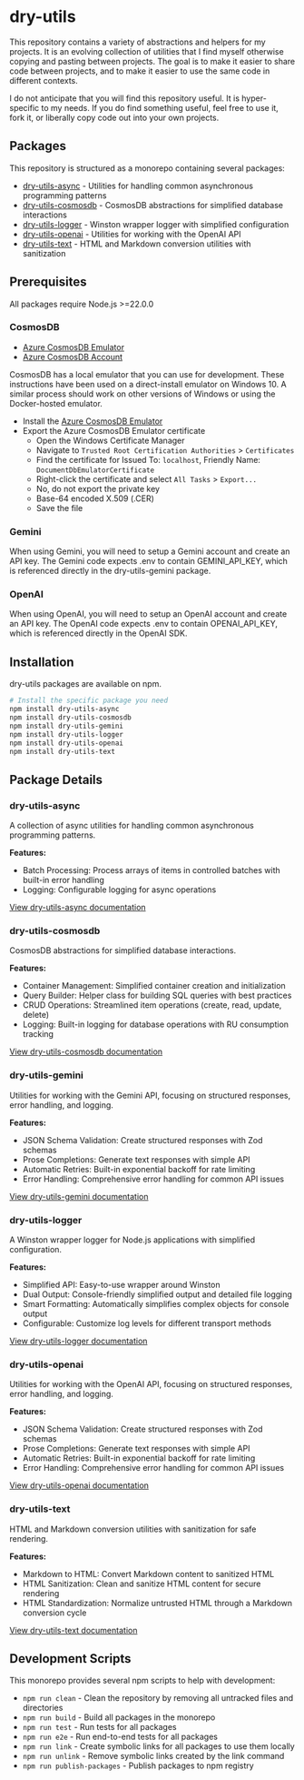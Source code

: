 # dry-utils

This repository contains a variety of abstractions and helpers for my projects. It is an evolving collection of utilities that I find myself otherwise copying and pasting between projects. The goal is to make it easier to share code between projects, and to make it easier to use the same code in different contexts.

I do not anticipate that you will find this repository useful. It is hyper-specific to my needs. If you do find something useful, feel free to use it, fork it, or liberally copy code out into your own projects.

## Packages

This repository is structured as a monorepo containing several packages:

- [dry-utils-async](#dry-utilsasync) - Utilities for handling common asynchronous programming patterns
- [dry-utils-cosmosdb](#dry-utilscosmosdb) - CosmosDB abstractions for simplified database interactions
- [dry-utils-logger](#dry-utilslogger) - Winston wrapper logger with simplified configuration
- [dry-utils-openai](#dry-utilsopenai) - Utilities for working with the OpenAI API
- [dry-utils-text](#dry-utilstext) - HTML and Markdown conversion utilities with sanitization

## Prerequisites

All packages require Node.js >=22.0.0

### CosmosDB

- [Azure CosmosDB Emulator](https://learn.microsoft.com/en-us/azure/cosmos-db/local-emulator)
- [Azure CosmosDB Account](https://azure.microsoft.com/en-us/services/cosmos-db/)

CosmosDB has a local emulator that you can use for development. These instructions have been used on a direct-install emulator on Windows 10. A similar process should work on other versions of Windows or using the Docker-hosted emulator.

- Install the [Azure CosmosDB Emulator](https://learn.microsoft.com/en-us/azure/cosmos-db/how-to-develop-emulator)
- Export the Azure CosmosDB Emulator certificate
  - Open the Windows Certificate Manager
  - Navigate to `Trusted Root Certification Authorities` > `Certificates`
  - Find the certificate for Issued To: `localhost`, Friendly Name: `DocumentDbEmulatorCertificate`
  - Right-click the certificate and select `All Tasks` > `Export...`
  - No, do not export the private key
  - Base-64 encoded X.509 (.CER)
  - Save the file

### Gemini

When using Gemini, you will need to setup a Gemini account and create an API key. The Gemini code expects .env to contain GEMINI_API_KEY, which is referenced directly in the dry-utils-gemini package.

### OpenAI

When using OpenAI, you will need to setup an OpenAI account and create an API key. The OpenAI code expects .env to contain OPENAI_API_KEY, which is referenced directly in the OpenAI SDK.

## Installation

dry-utils packages are available on npm.

```sh
# Install the specific package you need
npm install dry-utils-async
npm install dry-utils-cosmosdb
npm install dry-utils-gemini
npm install dry-utils-logger
npm install dry-utils-openai
npm install dry-utils-text
```

## Package Details

### dry-utils-async

A collection of async utilities for handling common asynchronous programming patterns.

**Features:**

- Batch Processing: Process arrays of items in controlled batches with built-in error handling
- Logging: Configurable logging for async operations

[View dry-utils-async documentation](./packages/async/README.md)

### dry-utils-cosmosdb

CosmosDB abstractions for simplified database interactions.

**Features:**

- Container Management: Simplified container creation and initialization
- Query Builder: Helper class for building SQL queries with best practices
- CRUD Operations: Streamlined item operations (create, read, update, delete)
- Logging: Built-in logging for database operations with RU consumption tracking

[View dry-utils-cosmosdb documentation](./packages/cosmosdb/README.md)

### dry-utils-gemini

Utilities for working with the Gemini API, focusing on structured responses, error handling, and logging.

**Features:**

- JSON Schema Validation: Create structured responses with Zod schemas
- Prose Completions: Generate text responses with simple API
- Automatic Retries: Built-in exponential backoff for rate limiting
- Error Handling: Comprehensive error handling for common API issues

[View dry-utils-gemini documentation](./packages/gemini/README.md)

### dry-utils-logger

A Winston wrapper logger for Node.js applications with simplified configuration.

**Features:**

- Simplified API: Easy-to-use wrapper around Winston
- Dual Output: Console-friendly simplified output and detailed file logging
- Smart Formatting: Automatically simplifies complex objects for console output
- Configurable: Customize log levels for different transport methods

[View dry-utils-logger documentation](./packages/logger/README.md)

### dry-utils-openai

Utilities for working with the OpenAI API, focusing on structured responses, error handling, and logging.

**Features:**

- JSON Schema Validation: Create structured responses with Zod schemas
- Prose Completions: Generate text responses with simple API
- Automatic Retries: Built-in exponential backoff for rate limiting
- Error Handling: Comprehensive error handling for common API issues

[View dry-utils-openai documentation](./packages/openai/README.md)

### dry-utils-text

HTML and Markdown conversion utilities with sanitization for safe rendering.

**Features:**

- Markdown to HTML: Convert Markdown content to sanitized HTML
- HTML Sanitization: Clean and sanitize HTML content for secure rendering
- HTML Standardization: Normalize untrusted HTML through a Markdown conversion cycle

[View dry-utils-text documentation](./packages/text/README.md)

## Development Scripts

This monorepo provides several npm scripts to help with development:

- `npm run clean` - Clean the repository by removing all untracked files and directories
- `npm run build` - Build all packages in the monorepo
- `npm run test` - Run tests for all packages
- `npm run e2e` - Run end-to-end tests for all packages
- `npm run link` - Create symbolic links for all packages to use them locally
- `npm run unlink` - Remove symbolic links created by the link command
- `npm run publish-packages` - Publish packages to npm registry
